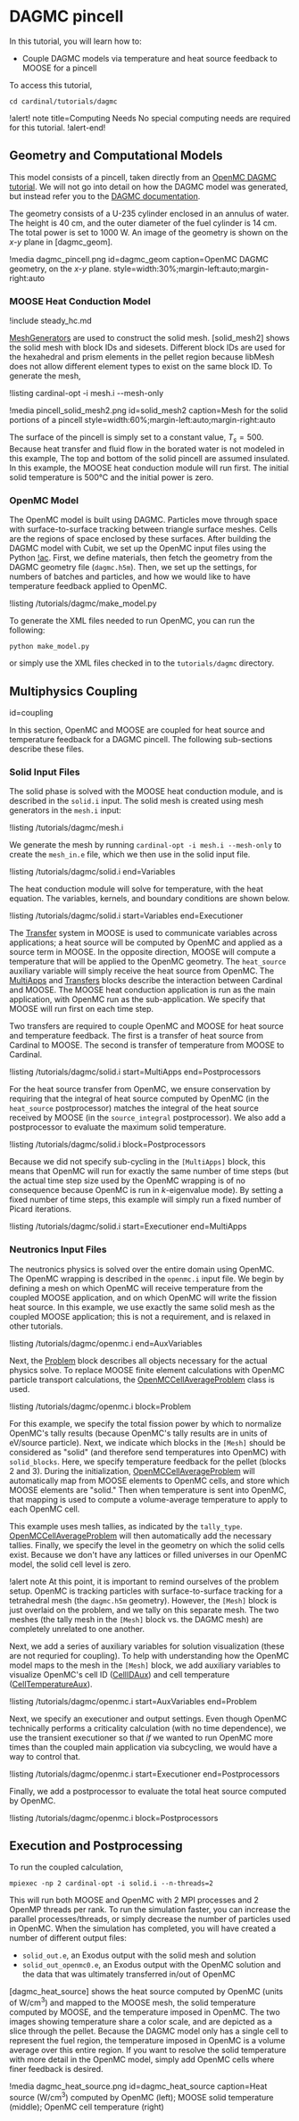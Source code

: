 # DAGMC pincell

In this tutorial, you will learn how to:

- Couple DAGMC models via temperature and heat source feedback to MOOSE for a pincell

To access this tutorial,

```
cd cardinal/tutorials/dagmc
```

!alert! note title=Computing Needs
No special computing needs are required for this tutorial.
!alert-end!

## Geometry and Computational Models

This model consists of a pincell, taken directly from an
[OpenMC DAGMC tutorial](https://github.com/openmc-dev/openmc-notebooks/blob/main/cad-based-geometry.ipynb).
We will not go into detail on how the DAGMC model was generated, but instead
refer you to the [DAGMC documentation](https://svalinn.github.io/DAGMC/usersguide/index.html).

The geometry consists of a U-235 cylinder enclosed in an annulus of water. The height is 40
cm, and the outer diameter of the fuel cylinder is 14 cm.
The total power is set to 1000 W. An image of the geometry is shown on the $x$-$y$ plane in
[dagmc_geom].

!media dagmc_pincell.png
  id=dagmc_geom
  caption=OpenMC DAGMC geometry, on the $x$-$y$ plane.
  style=width:30%;margin-left:auto;margin-right:auto

### MOOSE Heat Conduction Model

!include steady_hc.md

[MeshGenerators](https://mooseframework.inl.gov/syntax/Mesh/index.html) are used to construct
the solid mesh. [solid_mesh2] shows the solid mesh with block IDs and sidesets.
Different block IDs are used for the hexahedral and prism elements
in the pellet region because libMesh does not allow different element types
to exist on the same block ID. To generate the mesh,

!listing
cardinal-opt -i mesh.i --mesh-only

!media pincell_solid_mesh2.png
  id=solid_mesh2
  caption=Mesh for the solid portions of a pincell
  style=width:60%;margin-left:auto;margin-right:auto

The surface of the pincell is simply set to a constant value, $T_s=500$.
Because heat transfer and fluid flow in the borated water is not modeled in this example,
The top and bottom of the solid pincell
are assumed insulated.
In this example, the MOOSE heat conduction module will run first. The initial
solid temperature is 500&deg;C and the initial power is zero.

### OpenMC Model

The OpenMC model is built using DAGMC. Particles move through space with surface-to-surface
tracking between triangle surface meshes. Cells are the regions of space enclosed by
these surfaces. After building the DAGMC model with Cubit, we set up the OpenMC input files
using the Python [!ac](API). First, we define
materials, then fetch the geometry from the DAGMC geometry file (`dagmc.h5m`). Then, we
set up the settings, for numbers of batches and particles, and how we would like to
have temperature feedback applied to OpenMC.

!listing /tutorials/dagmc/make_model.py

To generate the XML files needed to run OpenMC, you can run the following:

```
python make_model.py
```

or simply use the XML files checked in to the `tutorials/dagmc` directory.

## Multiphysics Coupling
  id=coupling

In this section, OpenMC and MOOSE are coupled for heat source and temperature feedback
for a DAGMC pincell.
The following sub-sections describe these files.

### Solid Input Files

The solid phase is solved with the MOOSE heat conduction module, and is
described in the `solid.i` input. The solid mesh is created using mesh generators
in the `mesh.i` input:

!listing /tutorials/dagmc/mesh.i

We generate the mesh by running `cardinal-opt -i mesh.i --mesh-only` to create the
`mesh_in.e` file, which we then use in the solid input file.

!listing /tutorials/dagmc/solid.i
  end=Variables

The heat conduction module will solve for temperature, with the heat equation.
The variables, kernels, and boundary conditions are shown below.

!listing /tutorials/dagmc/solid.i
  start=Variables
  end=Executioner

The [Transfer](https://mooseframework.inl.gov/syntax/Transfers/index.html)
system in MOOSE is used to communicate variables across applications; a
heat source will be computed by OpenMC and applied as a source term in MOOSE.
In the opposite direction, MOOSE will compute a temperature that will be
applied to the OpenMC geometry. The `heat_source` auxiliary variable will simply
receive the heat source from OpenMC.
The [MultiApps](https://mooseframework.inl.gov/syntax/MultiApps/index.html)
and [Transfers](https://mooseframework.inl.gov/syntax/Transfers/index.html)
blocks describe the interaction between Cardinal and MOOSE. The MOOSE
heat conduction application is run as the main application, with
OpenMC run as the sub-application. We specify that MOOSE will run
first on each time step.

Two transfers are required to couple OpenMC and MOOSE for heat source and
temperature feedback. The first is a transfer of heat source from Cardinal
to MOOSE. The second is transfer of temperature from MOOSE to Cardinal.

!listing /tutorials/dagmc/solid.i
  start=MultiApps
  end=Postprocessors

For the heat source transfer from OpenMC, we ensure conservation by
requiring that the integral of heat source computed by OpenMC
(in the `heat_source` postprocessor) matches the integral of the heat
source received by MOOSE (in the `source_integral` postprocessor).
We also add a postprocessor to evaluate the maximum solid temperature.

!listing /tutorials/dagmc/solid.i
  block=Postprocessors

Because we did not specify sub-cycling
in the `[MultiApps]` block, this means that OpenMC will run for exactly the
same number of time steps (but the actual time step size used by the OpenMC
wrapping is of no consequence because OpenMC is run in $k$-eigenvalue mode).
By setting a fixed number of time steps, this example
will simply run a fixed number of Picard iterations.

!listing /tutorials/dagmc/solid.i
  start=Executioner
  end=MultiApps

### Neutronics Input Files

The neutronics physics is solved over the entire domain using OpenMC.
The OpenMC wrapping is described in the `openmc.i` input file.
We begin by defining a mesh on which OpenMC
will receive temperature from the coupled MOOSE application, and on which OpenMC
will write the fission heat source. In this example, we use exactly the same solid
mesh as the coupled MOOSE application; this is not a requirement, and is relaxed
in other tutorials.

!listing /tutorials/dagmc/openmc.i
  end=AuxVariables

Next, the [Problem](https://mooseframework.inl.gov/syntax/Problem/index.html)
block describes all objects necessary for the actual physics solve. To replace
MOOSE finite element calculations with OpenMC particle transport calculations,
the [OpenMCCellAverageProblem](/problems/OpenMCCellAverageProblem.md) class
is used.

!listing /tutorials/dagmc/openmc.i
  block=Problem

For this example, we specify the total fission power by which to normalize OpenMC's
tally results (because OpenMC's tally results are in units of eV/source particle).
Next, we indicate which blocks in the `[Mesh]` should be considered
as "solid" (and therefore send temperatures into OpenMC) with `solid_blocks`.
Here, we specify temperature feedback for the pellet (blocks 2 and 3).
During the initialization, [OpenMCCellAverageProblem](/problems/OpenMCCellAverageProblem.md)
will automatically map from MOOSE elements to OpenMC cells, and store which MOOSE elements
are "solid." Then when temperature is sent into OpenMC, that mapping is used to compute
a volume-average temperature to apply to each OpenMC cell.

This example uses mesh tallies, as indicated by the
`tally_type`.
[OpenMCCellAverageProblem](/problems/OpenMCCellAverageProblem.md) will then
automatically add the necessary tallies.
Finally, we specify the level in the geometry on which the solid cells
exist. Because we don't have any lattices or filled universes in our OpenMC model,
the solid cell level is zero.

!alert note
At this point, it is important to remind ourselves of the problem setup. OpenMC
is tracking particles with surface-to-surface tracking for a tetrahedral mesh
(the `dagmc.h5m` geometry). However, the `[Mesh]` block is just overlaid on
the problem, and we tally on this separate mesh. The two meshes (the tally mesh
in the `[Mesh]` block vs. the DAGMC mesh) are completely unrelated to one another.

Next, we add a series of auxiliary variables for solution visualization
(these are not requried for coupling). To help with understanding
how the OpenMC model maps to the mesh in the `[Mesh]` block, we add auxiliary
variables to visualize OpenMC's cell ID ([CellIDAux](/auxkernels/CellIDAux.md))
and cell temperature ([CellTemperatureAux](/auxkernels/CellTemperatureAux.md)).

!listing /tutorials/dagmc/openmc.i
  start=AuxVariables
  end=Problem

Next, we specify an executioner and output settings. Even though OpenMC technically
performs a criticality calculation (with no time dependence), we use the transient
executioner so that *if* we wanted to run OpenMC more times than the coupled
main application via subcycling, we would have a way to control that.

!listing /tutorials/dagmc/openmc.i
  start=Executioner
  end=Postprocessors

Finally, we add a postprocessor to evaluate the total heat source computed by OpenMC.

!listing /tutorials/dagmc/openmc.i
  block=Postprocessors

## Execution and Postprocessing

To run the coupled calculation,

```
mpiexec -np 2 cardinal-opt -i solid.i --n-threads=2
```

This will run both MOOSE and OpenMC with 2 MPI processes and 2 OpenMP threads per rank.
To run the simulation faster, you can increase the parallel processes/threads, or
simply decrease the number of particles used in OpenMC.
When the simulation has completed, you will have created a number of different output files:

- `solid_out.e`, an Exodus output with the solid mesh and solution
- `solid_out_openmc0.e`, an Exodus output with the OpenMC solution and the data
  that was ultimately transferred in/out of OpenMC

[dagmc_heat_source] shows the heat source computed by OpenMC (units of W/cm$^3$)
and mapped to the MOOSE mesh, the solid temperature computed by MOOSE, and the
temperature imposed in OpenMC. The two images showing temperature share a color scale,
and are depicted as a slice through the pellet. Because the DAGMC model only has a single cell to
represent the fuel region, the temperature imposed in OpenMC is a volume average
over this entire region.
If you want to resolve the solid temperature
with more detail in the OpenMC model, simply add OpenMC cells where finer feedback
is desired.

!media dagmc_heat_source.png
  id=dagmc_heat_source
  caption=Heat source (W/cm$^3$) computed by OpenMC (left); MOOSE solid temperature (middle); OpenMC cell temperature (right)
